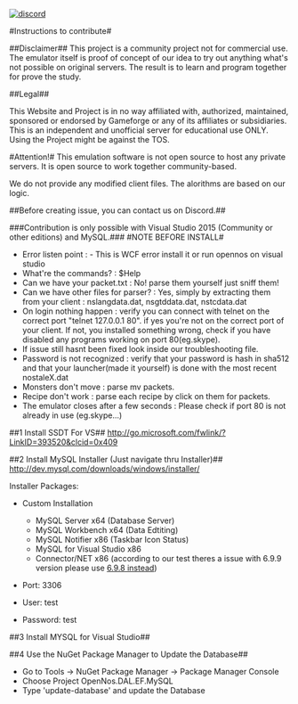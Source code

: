 [![discord](https://img.shields.io/badge/discord-OpenNos-blue.svg?style=flat)](https://discord.gg/N8eqPUh)

#Instructions to contribute#


##Disclaimer##
This project is a community project not for commercial use. The emulator itself is proof of concept of our idea to try out anything what's not possible on original servers. The result is to learn and program together for prove the study. 

##Legal##

This Website and Project is in no way affiliated with, authorized, maintained, sponsored or endorsed by Gameforge or any of its affiliates or subsidiaries. This is an independent and unofficial server for educational use ONLY. Using the Project might be against the TOS.

#Attention!#
This emulation software is not open source to host any private servers. It is open source to work together community-based.

We do not provide any modified client files. The alorithms are based on our logic.

##Before creating issue, you can contact us on Discord.##

###Contribution is only possible with Visual Studio 2015 (Community or other editions) and MySQL.###
#NOTE BEFORE INSTALL#
- Error listen point : - This is WCF error install it or run opennos on visual studio
- What're the commands? : $Help
- Can we have your packet.txt : No! parse them yourself just sniff them!
- Can we have other files for parser? : Yes, simply by extracting them from your client : nslangdata.dat, nsgtddata.dat, nstcdata.dat
- On login nothing happen : verify you can connect with telnet on the correct port "telnet 127.0.0.1 80". if yes you're not on the correct port of your client. If not, you installed something wrong, check if you have disabled any programs working on port 80(eg.skype).
- If issue still hasnt been fixed look inside our troubleshooting file.
- Password is not recognized : verify that your password is hash in sha512 and that your launcher(made it yourself) is done with the most recent nostaleX.dat
- Monsters don't move : parse mv packets.
- Recipe don't work : parse each recipe by click on them for packets.
- The emulator closes after a few seconds : Please check if port 80 is not already in use (eg.skype...)

##1 Install SSDT For VS##
http://go.microsoft.com/fwlink/?LinkID=393520&clcid=0x409

##2 Install MySQL Installer (Just navigate thru Installer)##
http://dev.mysql.com/downloads/windows/installer/

Installer Packages:
- Custom Installation
  - MySQL Server x64 (Database Server)
  - MySQL Workbench x64 (Data Edtiting)
  - MySQL Notifier x86 (Taskbar Icon Status)
  - MySQL for Visual Studio x86
  - Connector/NET x86 (according to our test theres a issue with 6.9.9 version please use [6.9.8 instead](https://downloads.mysql.com/archives/get/file/mysql-connector-net-6.9.8.msi))
  
- Port: 3306
- User: test
- Password: test

##3 Install MYSQL for Visual Studio##

##4 Use the NuGet Package Manager to Update the Database##

- Go to Tools -> NuGet Package Manager -> Package Manager Console
- Choose Project OpenNos.DAL.EF.MySQL
- Type 'update-database' and update the Database
